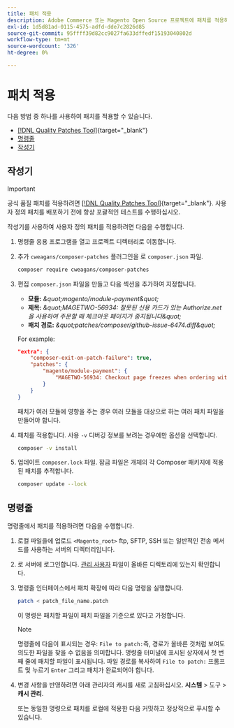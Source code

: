 ```yaml
---
title: 패치 적용
description: Adobe Commerce 또는 Magento Open Source 프로젝트에 패치를 적용하는 방법에 대해 알아봅니다.
exl-id: 1d5d81ad-0115-4575-adfd-dde7c2826d85
source-git-commit: 95ffff39d82cc9027fa633dffedf15193040802d
workflow-type: tm+mt
source-wordcount: '326'
ht-degree: 0%

---
```


# 패치 적용

다음 방법 중 하나를 사용하여 패치를 적용할 수 있습니다.

- [[!DNL Quality Patches Tool]](https://experienceleague.adobe.com/tools/commerce-quality-patches/index.html){target="_blank"}
- [명령줄](../patches/apply.md#command-line)
- [작성기](../patches/apply.md#composer)

## 작성기

>[!IMPORTANT]
>
>공식 품질 패치를 적용하려면 [[!DNL Quality Patches Tool]](https://experienceleague.adobe.com/tools/commerce-quality-patches/index.html){target="_blank"}. 사용자 정의 패치를 배포하기 전에 항상 포괄적인 테스트를 수행하십시오.

작성기를 사용하여 사용자 정의 패치를 적용하려면 다음을 수행합니다.

1. 명령줄 응용 프로그램을 열고 프로젝트 디렉터리로 이동합니다.
1. 추가 `cweagans/composer-patches` 플러그인을 로 `composer.json` 파일.

   ```bash
   composer require cweagans/composer-patches
   ```

1. 편집 `composer.json` 파일을 만들고 다음 섹션을 추가하여 지정합니다.
   - **모듈:** *\&quot;magento/module-payment\&quot;*
   - **제목:** *\&quot;MAGETWO-56934: 잘못된 신용 카드가 있는 Authorize.net 을 사용하여 주문할 때 체크아웃 페이지가 중지됩니다\&quot;*
   - **패치 경로:** *\&quot;patches/composer/github-issue-6474.diff\&quot;*

   For example:

   ```json
   "extra": {
       "composer-exit-on-patch-failure": true,
       "patches": {
           "magento/module-payment": {
               "MAGETWO-56934: Checkout page freezes when ordering with Authorize.net with invalid credit card": "patches/composer/github-issue-6474.diff"
           }
       }
   }
   ```

   패치가 여러 모듈에 영향을 주는 경우 여러 모듈을 대상으로 하는 여러 패치 파일을 만들어야 합니다.

1. 패치를 적용합니다. 사용 `-v` 디버깅 정보를 보려는 경우에만 옵션을 선택합니다.

   ```bash
   composer -v install
   ```

1. 업데이트 `composer.lock` 파일. 잠금 파일은 개체의 각 Composer 패키지에 적용된 패치를 추적합니다.

   ```bash
   composer update --lock
   ```

## 명령줄

명령줄에서 패치를 적용하려면 다음을 수행합니다.

1. 로컬 파일을에 업로드 `<Magento_root>` ftp, SFTP, SSH 또는 일반적인 전송 메서드를 사용하는 서버의 디렉터리입니다.
1. 로 서버에 로그인합니다. [관리 사용자](../../configuration/cli/config-cli.md#prerequisites) 파일이 올바른 디렉토리에 있는지 확인합니다.
1. 명령줄 인터페이스에서 패치 확장에 따라 다음 명령을 실행합니다.

   ```bash
   patch < patch_file_name.patch
   ```

   이 명령은 패치할 파일이 패치 파일을 기준으로 있다고 가정합니다.

   >[!NOTE]
   >
   >명령줄에 다음이 표시되는 경우: `File to patch:`즉, 경로가 올바른 것처럼 보여도 의도한 파일을 찾을 수 없음을 의미합니다. 명령줄 터미널에 표시된 상자에서 첫 번째 줄에 패치할 파일이 표시됩니다. 파일 경로를 복사하여 `File to patch:` 프롬프트 및 누르기 `Enter` 그리고 패치가 완료되어야 합니다.

1. 변경 사항을 반영하려면 아래 관리자의 캐시를 새로 고침하십시오. **시스템** > 도구 > **캐시 관리**.

   또는 동일한 명령으로 패치를 로컬에 적용한 다음 커밋하고 정상적으로 푸시할 수 있습니다.
